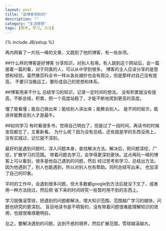 ```yaml
---
layout: post
title: "由博客想到的"
description: ""
category: "生活随想"
tags: [思考, 学习, 方法]
---
```

{% include JB/setup %}

再内网看了一片阮一峰的文章，又跳到了他的博客，有一些杂项。

##什么样的博客是好博客
分享知识，对别人有用。有人跳到这个网站后，会一篇接着一篇的看，对于同类的人，可以从中学到很多。
博客的主人应该分享的是思想和经验。虽然像百科全书一样从各处摘抄也会有观众，但是那样对自己没有提高，
不要只当搬运工，要形成自己的思想和体系。

##博客用来干什么
总结学习的知识，记录一定时间的想法。
没有积累就没有提高，不断总结，积累，把一个高度站稳了，才能不断地爬到更高的高度。

懂了能看懂；能自己做出来；能给别人讲出来；能教会别人。
是不同的层次，能讲并能教会别人才是最牛。

##如何学习
有时看很多书，觉得自己明白了，但是过了一段时间，再读书的时候发现都忘了，又重新看。
为什么呢？因为没有总结。还有就是学的东西没用上，没有实践过，记忆就不深刻。

最好的是遇到问题时，深入问题本身，查找解决方法。解决后，把问题深挖，广挖，扩散学习的范围。
带着问题去学习，会学得更深刻更快。这点再阮一峰的博客上可以看到，很多是他自己遇到的问题，然后
经过思考和学习，总结出方法。因为他遇到了，别人也能遇到，所以对别人也有帮助。同时总结写出来，
也加深了自己的印象。

平时的工作中，会遇到很多问题，但大多数都google到方法后就没下文了，或者用一种方法绕过，然后把
省下来的时间研究一些暂时用不到的东西上。

学习就像滚雪球，把遇到的问题都解决，增大知识范围。范围越广学习的越快，问题也研究的更深刻。
盲目地读书是不明智的，没有带着问题很难能理解知识的效用，也就很难琢磨明白。

总之，要解决遇到的问题，达到不惑的境界，然后扩展范围，雪球越滚越大。
